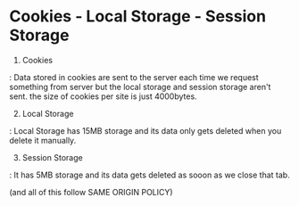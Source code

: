 # Cookies - Local Storage - Session Storage

1. Cookies

: Data stored in cookies are sent to the server each time we request something from server but the local storage and session storage aren't sent. the size of cookies per site is just 4000bytes.

2. Local Storage

: Local Storage has 15MB storage and its data only gets deleted when you delete it manually.

3. Session Storage

: It has 5MB storage and its data gets deleted as sooon as we close that tab.

(and all of this follow SAME ORIGIN POLICY)